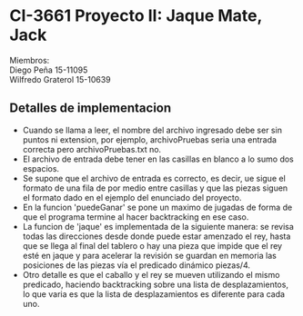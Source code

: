 # CI-3661 Proyecto II: Jaque Mate, Jack
Miembros:  
Diego Peña 15-11095  
Wilfredo Graterol 15-10639

## Detalles de implementacion
- Cuando se llama a leer, el nombre del archivo ingresado debe ser sin puntos ni extension, por ejemplo, archivoPruebas seria una entrada correcta pero archivoPruebas.txt no.
- El archivo de entrada debe tener en las casillas en blanco a lo sumo dos espacios.
- Se supone que el archivo de entrada es correcto, es decir, ue sigue el formato de una fila de por medio entre casillas y que las piezas siguen el formato dado en el ejemplo del enunciado del proyecto.
- En la funcion 'puedeGanar' se pone un maximo de jugadas de forma de que el programa termine al hacer backtracking en ese caso.
- La funcion de 'jaque' es implementada de la siguiente manera: se revisa todas las direcciones desde donde puede estar amenzado el rey, hasta que se llega al final del tablero o hay una pieza que impide que el rey esté en jaque y para acelerar la revisión se guardan en memoria las posiciones de las piezas vía el predicado dinámico piezas/4.
- Otro detalle es que el caballo y el rey se mueven utilizando el mismo predicado, haciendo backtracking sobre una lista de desplazamientos, lo que varia es que la lista de desplazamientos es diferente para cada uno.